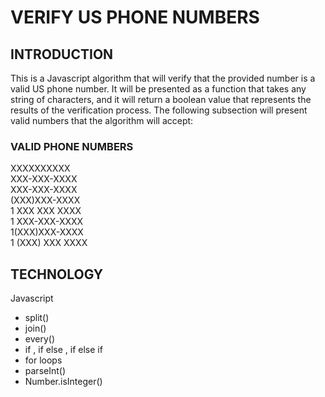 # VERIFY US PHONE NUMBERS 

## INTRODUCTION
This is a Javascript algorithm that will verify that the provided number is a valid US phone number. It will be presented as a function that takes any string of characters, and it will return a boolean value that represents the results of the verification process. The following subsection will present valid numbers that the algorithm will accept:

### VALID PHONE NUMBERS
XXXXXXXXXX  
XXX-XXX-XXXX   
XXX-XXX-XXXX   
(XXX)XXX-XXXX   
1 XXX XXX XXXX   
1 XXX-XXX-XXXX   
1(XXX)XXX-XXXX   
1 (XXX) XXX XXXX   

## TECHNOLOGY 
Javascript
* split()
* join()
* every()
* if , if else , if else if
* for loops
* parseInt()
* Number.isInteger()